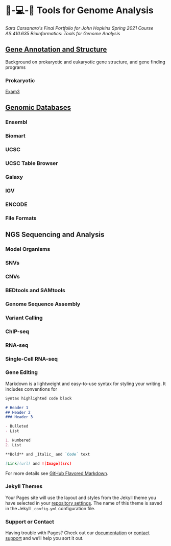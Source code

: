 # 🧬-💻-🌟 Tools for Genome Analysis
_Sara Carsanaro's Final Portfolio for John Hopkins Spring 2021 Course AS.410.635 Bioinformatics: Tools for Genome Analysis_

## [Gene Annotation and Structure](./genome_annotation.md)
Background on prokaryotic and eukaryotic gene structure, and gene finding programs

### Prokaryotic
[Exam3](./Exam3.pdf)


## [Genomic Databases](./genomic_databases.md)

### Ensembl

### Biomart

### UCSC

### UCSC Table Browser

### Galaxy

### IGV

### ENCODE

### File Formats

## NGS Sequencing and Analysis

### Model Organisms

### SNVs

### CNVs

### BEDtools and SAMtools

### Genome Sequence Assembly

### Variant Calling

### ChIP-seq

### RNA-seq

### Single-Cell RNA-seq

### Gene Editing


Markdown is a lightweight and easy-to-use syntax for styling your writing. It includes conventions for

```markdown
Syntax highlighted code block

# Header 1
## Header 2
### Header 3

- Bulleted
- List

1. Numbered
2. List

**Bold** and _Italic_ and `Code` text

[Link](url) and ![Image](src)
```

For more details see [GitHub Flavored Markdown](https://guides.github.com/features/mastering-markdown/).

### Jekyll Themes

Your Pages site will use the layout and styles from the Jekyll theme you have selected in your [repository settings](https://github.com/saracarsanaro/genome-analysis/settings/pages). The name of this theme is saved in the Jekyll `_config.yml` configuration file.

### Support or Contact

Having trouble with Pages? Check out our [documentation](https://docs.github.com/categories/github-pages-basics/) or [contact support](https://support.github.com/contact) and we’ll help you sort it out.
